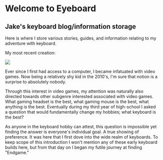 # Welcome to Eyeboard
## Jake's keyboard blog/information storage

Here is where I store various stories, guides, and information relating to my adventure with keyboard.

My most recent creation:

![](../My%20Boards/images/Typing.jpg)

Ever since I first had access to a computer, I became infatuated with video games. Now being a relatively shy kid in the 2010's, I'm sure that notion is a surprise to absolutely nobody.

Through this interest in video games, my attention was naturally also directed towards other subgenre interested associated with video games. What gaming headset is the best, what gaming mouse is the best, what anything is the best. Eventually during my third year of high-school I asked a question that would fundamentally change my hobbies; what keyboard is the best?

As anyone in the keyboard hobby can attest, this question is impossible yet finding the answer is everyone's individual goal. A true showing of preference. It was here that I first dove into the wide realm of keyboards. To keep scope of this introduction I won't mention any of these early keyboard builds here, but from that day on I began my futile journey at finding "Endgame."